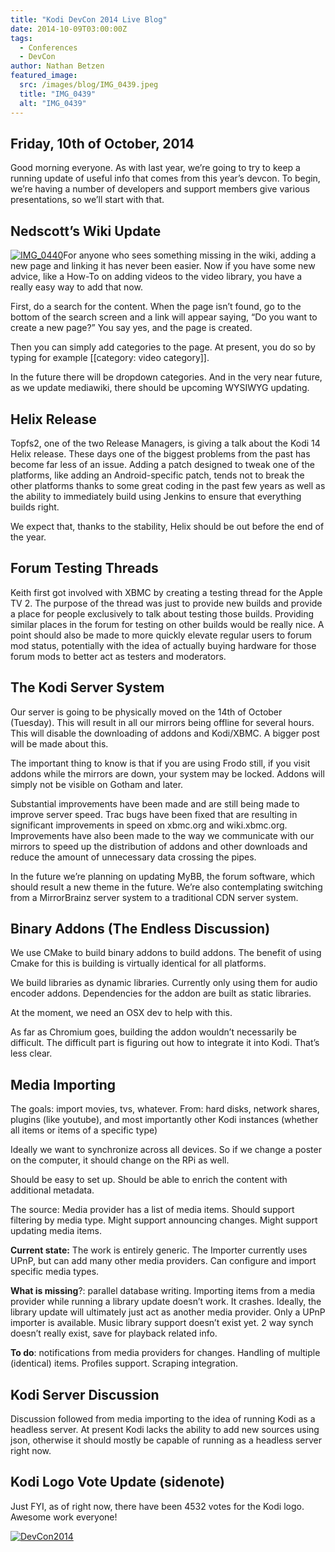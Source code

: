 ```yaml
---
title: "Kodi DevCon 2014 Live Blog"
date: 2014-10-09T03:00:00Z
tags:
  - Conferences
  - DevCon
author: Nathan Betzen
featured_image:
  src: /images/blog/IMG_0439.jpeg
  title: "IMG_0439"
  alt: "IMG_0439"
---
```


## Friday, 10th of October, 2014

Good morning everyone. As with last year, we’re going to try to keep a running update of useful info that comes from this year’s devcon. To begin, we’re having a number of developers and support members give various presentations, so we’ll start with that.

## Nedscott’s Wiki Update

[![IMG_0440](/images/blog/IMG_0440-800x600.jpeg)](/images/blog/IMG_0440.jpeg)For anyone who sees something missing in the wiki, adding a new page and linking it has never been easier. Now if you have some new advice, like a How-To on adding videos to the video library, you have a really easy way to add that now.

First, do a search for the content. When the page isn’t found, go to the bottom of the search screen and a link will appear saying, “Do you want to create a new page?” You say yes, and the page is created.

Then you can simply add categories to the page. At present, you do so by typing for example [[category: video category]].

In the future there will be dropdown categories. And in the very near future, as we update mediawiki, there should be upcoming WYSIWYG updating.

## Helix Release

Topfs2, one of the two Release Managers, is giving a talk about the Kodi 14 Helix release. These days one of the biggest problems from the past has become far less of an issue. Adding a patch designed to tweak one of the platforms, like adding an Android-specific patch, tends not to break the other platforms thanks to some great coding in the past few years as well as the ability to immediately build using Jenkins to ensure that everything builds right.

We expect that, thanks to the stability, Helix should be out before the end of the year.

## Forum Testing Threads

Keith first got involved with XBMC by creating a testing thread for the Apple TV 2. The purpose of the thread was just to provide new builds and provide a place for people exclusively to talk about testing those builds. Providing similar places in the forum for testing on other builds would be really nice. A point should also be made to more quickly elevate regular users to forum mod status, potentially with the idea of actually buying hardware for those forum mods to better act as testers and moderators.

## The Kodi Server System

Our server is going to be physically moved on the 14th of October (Tuesday). This will result in all our mirrors being offline for several hours. This will disable the downloading of addons and Kodi/XBMC. A bigger post will be made about this.

The important thing to know is that if you are using Frodo still, if you visit addons while the mirrors are down, your system may be locked. Addons will simply not be visible on Gotham and later.

Substantial improvements have been made and are still being made to improve server speed. Trac bugs have been fixed that are resulting in significant improvements in speed on xbmc.org and wiki.xbmc.org. Improvements have also been made to the way we communicate with our mirrors to speed up the distribution of addons and other downloads and reduce the amount of unnecessary data crossing the pipes.

In the future we’re planning on updating MyBB, the forum software, which should result a new theme in the future. We’re also contemplating switching from a MirrorBrainz server system to a traditional CDN server system.

## Binary Addons (The Endless Discussion)

We use CMake to build binary addons to build addons. The benefit of using Cmake for this is building is virtually identical for all platforms.

We build libraries as dynamic libraries. Currently only using them for audio encoder addons. Dependencies for the addon are built as static libraries.

At the moment, we need an OSX dev to help with this.

As far as Chromium goes, building the addon wouldn’t necessarily be difficult. The difficult part is figuring out how to integrate it into Kodi. That’s less clear.

## Media Importing

The goals: import movies, tvs, whatever. From: hard disks, network shares, plugins (like youtube), and most importantly other Kodi instances (whether all items or items of a specific type)

Ideally we want to synchronize across all devices. So if we change a poster on the computer, it should change on the RPi as well.

Should be easy to set up. Should be able to enrich the content with additional metadata.

The source: Media provider has a list of media items. Should support filtering by media type. Might support announcing changes. Might support updating media items.

**Current state:** The work is entirely generic. The Importer currently uses UPnP, but can add many other media providers. Can configure and import specific media types.

**What is missing**?: parallel database writing. Importing items from a media provider while running a library update doesn’t work. It crashes. Ideally, the library update will ultimately just act as another media provider. Only a UPnP importer is available. Music library support doesn’t exist yet. 2 way synch doesn’t really exist, save for playback related info.

**To do**: notifications from media providers for changes. Handling of multiple (identical) items. Profiles support. Scraping integration.

## Kodi Server Discussion

Discussion followed from media importing to the idea of running Kodi as a headless server. At present Kodi lacks the ability to add new sources using json, otherwise it should mostly be capable of running as a headless server right now.

## Kodi Logo Vote Update (sidenote)

Just FYI, as of right now, there have been 4532 votes for the Kodi logo. Awesome work everyone!

[![DevCon2014](/images/blog/DevCon2014-800x526.jpeg)](/images/blog/DevCon2014.jpeg)
